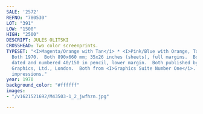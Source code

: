 ```yaml
---
SALE: '2572'
REFNO: "780530"
LOT: "391"
LOW: "1500"
HIGH: "2500"
DESCRIPT: JULES OLITSKI
CROSSHEAD: Two color screenprints.
TYPESET: "<I>Magenta/Orange with Tan</i> * <I>Pink/Blue with Orange, Tan and Yellow</i>.
  Both 1970.  Both 890x660 mm; 35x26 inches (sheets), full margins.  Both signed,
  dated and numbered 40/150 in pencil, lower margin.  Both published by Waddington
  Graphics, Ltd., London.  Both from <I>Graphics Suite Number One</i>.  Very good
  impressions."
year: 1970
background_color: "#ffffff"
images:
- "/v1621521692/M43503-1_2_jwfhzn.jpg"

---
```

